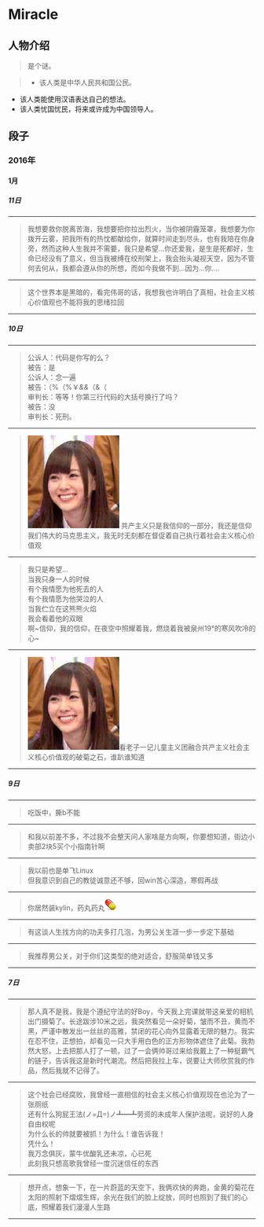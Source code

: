 # Miracle

## 人物介绍

> 是个谜。

>+ 该人类是中华人民共和国公民。
+ 该人类能使用汉语表达自己的想法。
+ 该人类忧国忧民，将来或许成为中国领导人。

## 段子

### 2016年

#### 1月

##### 11日

---
> 我想要救你脱离苦海，我想要把你拉出烈火，当你被阴霾笼罩，我想要为你拨开云雾，把我所有的热忱都献给你，就算时间走到尽头，也有我陪在你身旁，然而这种人生我并不需要，我只是希望...你还爱我，是生是死都好，生命已经没有了意义，但当我被缚在绞刑架上，我会抬头凝视天空，因为不管何去何从，我都会遵从你的所想，而如今我做不到...因为...你....

---
> 这个世界本是黑暗的，看完伟哥的话，我想我也许明白了真相，社会主义核心价值观也不能将我的思绪拉回

---
##### 10日

---
> 公诉人：代码是你写的么？<br/>
  被告：是<br/>
  公诉人：念一遍<br/>
  被告：（%（%￥*&&*（&（<br/>
  审判长：等等！你第三行代码的大括号换行了吗？<br/>
  被告：没<br/>
  审判长：死刑。

---
> ![233](https://github.com/ice1000/dialogs/blob/master/raw/cai_0x00.jpg)
共产主义只是我信仰的一部分，我还是信仰我们伟大的马克思主义，我无时无刻都在督促着自己执行着社会主义核心价值观

---
> 我只是希望...<br/>
  当我只身一人的时候<br/>
  有个我情愿为他死去的人<br/>
  有个我情愿为他哭泣的人<br/>
  当我伫立在这熊熊火焰<br/>
  我会看着他的双眼<br/>
  啊~信仰，我的信仰，在夜空中照耀着我，燃烧着我被泉州19°的寒风吹冷的心~<br/>
  
---
> ![233](https://github.com/ice1000/dialogs/blob/master/raw/cai_0x00.jpg)看老子一记儿童主义团融合共产主义社会主义核心价值观的破菊之石，谁趴谁知道

---
##### 9日

---
> 吃饭中，撕b不能

---
> 和我以前差不多，不过我不会整天问人家啥是方向啊，你要想知道，街边小卖部2块5买个小指南针啊

---
> 我以前也是单飞Linux<br/>
但我意识到自己的教徒诚意还不够，回win苦心深造，寒假再战

---
> 你居然装kylin，药丸药丸![233](https://github.com/ice1000/dialogs/blob/master/raw/Miracle_0x01.png)

---
> 有这谈人生找方向的功夫多打几泡，为男公关生涯一步一步定下基础

---
> 我推荐男公关，对于你们这类型的绝对适合，舒服简单钱又多

---
##### 7日

---
> 那人真不是我，我是个遵纪守法的好Boy，今天我上完课就带这亲爱的相机出门摄菊了。长途跋涉10米之远，我突然看见一朵好菊，皱而不丑，黄而不黑，严谨中散发出一丝丝的高雅，禁闭的花心向外显露着无限的魅力。我实在忍不住，正想拍，却看见一只大手用白色的正方形物体遮住了此菊。我勃然大怒，上去把那人打了一顿，过了一会俩帅哥过来给我戴上了一种挺霸气的链子，告诉我这是新时代潮流。然后把我拉上车，说要让大师欣赏我的作品，然后我就不记得了。

---
> 这个社会已经腐败，我曾经一直相信的社会主义核心价值观现在也沦为了一张厕纸<br/>
还有什么狗屁王法(ノ=Д=)ノ┻━┻劳资的未成年人保护法呢，说好的人身自由权呢<br/>
为什么长的帅就要被抓！为什么！谁告诉我！<br/>
凭什么！<br/>
我万念俱灰，蒙牛优酸乳还未凉，心已死<br/>
此刻我只想高歌我曾经一度沉迷信任的东西<br/>

---
>想开点，想象一下，在一片蔚蓝的天空下，我俩欢快的奔跑，金黄的菊花在太阳的照射下熠熠生辉，余光在我们的脸上绽放，同时也照到了我们的心底，照耀着我们漫漫人生路

---
> 
